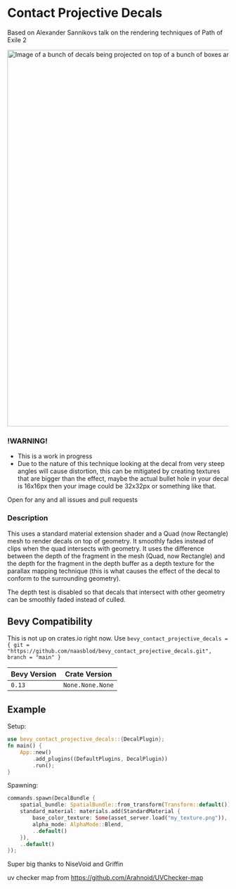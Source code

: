 # Contact Projective Decals
Based on Alexander Sannikovs talk on the rendering techniques of Path of Exile 2

<img width="856" alt="Image of a bunch of decals being projected on top of a bunch of boxes and stuff" src="https://github.com/naasblod/bevy_decal_lab/assets/51246882/85b17493-2428-41a1-9b54-83bf192fdc0a">

### !WARNING!
* This is a work in progress
* Due to the nature of this technique looking at the decal from very steep angles will cause distortion, this can be mitigated by creating textures that are bigger than the effect, maybe the actual bullet hole in your decal is 16x16px then your image could be 32x32px or something like that.

Open for any and all issues and pull requests

### Description
This uses a standard material extension shader and a Quad (now Rectangle) mesh to render decals on top of geometry. It smoothly fades instead of clips when the quad intersects with geometry. It uses the difference between the depth of the fragment in the mesh (Quad, now Rectangle) and the depth for the fragment in the depth buffer as a depth texture for the parallax mapping technique (this is what causes the effect of the decal to conform to the surrounding geometry).

The depth test is disabled so that decals that intersect with other geometry can be smoothly faded instead of culled.

## Bevy Compatibility
This is not up on crates.io right now. Use 
`bevy_contact_projective_decals = { git = "https://github.com/naasblod/bevy_contact_projective_decals.git", branch = "main" }`

| Bevy Version | Crate Version |
|--------------|---------------|
| `0.13`       | `None.None.None`       |

## Example

Setup:
```rs
use bevy_contact_projective_decals::{DecalPlugin};
fn main() {
    App::new()
        .add_plugins((DefaultPlugins, DecalPlugin))
        .run();
}
```

Spawning:
```rs
commands.spawn(DecalBundle {
    spatial_bundle: SpatialBundle::from_transform(Transform::default()),
    standard_material: materials.add(StandardMaterial {
        base_color_texture: Some(asset_server.load("my_texture.png")),
        alpha_mode: AlphaMode::Blend,
        ..default()
    }),
    ..default()
});
```

Super big thanks to NiseVoid and Griffin

uv checker map from https://github.com/Arahnoid/UVChecker-map
